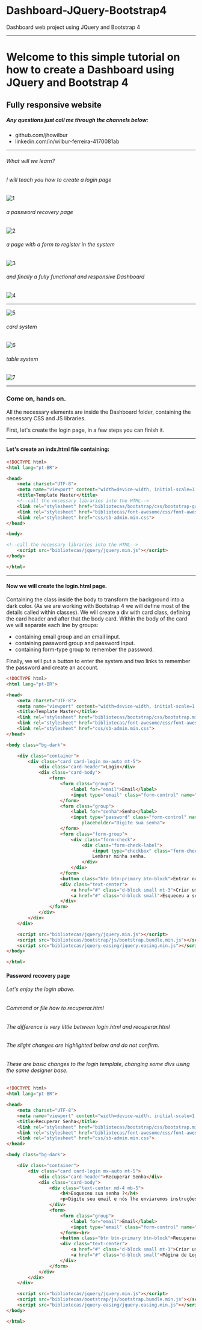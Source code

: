 # Dashboard-JQuery-Bootstrap4
Dashboard web project using JQuery and Bootstrap 4

------------

# Welcome to this simple tutorial on how to create a Dashboard using JQuery and Bootstrap 4
## Fully responsive website
##### Any questions just call me through the channels below:

- github.com/jhowilbur
- linkedin.com/in/wilbur-ferreira-4170081ab

------------

###### What will we learn?
###### I will teach you how to create a login page
![1](https://user-images.githubusercontent.com/59379254/83382994-7cf95a80-a3a1-11ea-8c80-a41d2f3665d2.jpg)
###### a password recovery page
![2](https://user-images.githubusercontent.com/59379254/83382997-7d91f100-a3a1-11ea-8e51-332ef90735c5.jpg)
###### a page with a form to register in the system
![3](https://user-images.githubusercontent.com/59379254/83382998-7e2a8780-a3a1-11ea-8488-d3d4fb62bb43.jpg)
###### and finally a fully functional and responsive Dashboard
![4](https://user-images.githubusercontent.com/59379254/83383001-7e2a8780-a3a1-11ea-8c48-a2a77828cbe2.jpg)

------------
![5](https://user-images.githubusercontent.com/59379254/83383002-7ec31e00-a3a1-11ea-9ff1-841906ded85f.jpg)
###### card system
![6](https://user-images.githubusercontent.com/59379254/83383005-7f5bb480-a3a1-11ea-9ead-b720fcff78c0.jpg)
###### table system
![7](https://user-images.githubusercontent.com/59379254/83383007-808ce180-a3a1-11ea-8358-8092bce082fc.jpg)

------------
### Come on, hands on.

All the necessary elements are inside the Dashboard folder, containing the necessary CSS and JS libraries.

First, let's create the login page, in a few steps you can finish it.

------------


#### Let's create an indx.html file containing:

```html
<!DOCTYPE html>
<html lang="pt-BR">

<head>
    <meta charset="UTF-8">
    <meta name="viewport" content="width=device-width, initial-scale=1.0, shrink-to-fit=no">
    <title>Template Master</title>
    <!--call the necessary libraries into the HTML-->
    <link rel="stylesheet" href="bibliotecas/bootstrap/css/bootstrap-grid.min.css">
    <link rel="stylesheet" href="bibliotecas/font-awesome/css/font-awesome.min.css">
    <link rel="stylesheet" href="css/sb-admin.min.css">
</head>

<body>

<!--call the necessary libraries into the HTML-->
    <script src="bibliotecas/jquery/jquery.min.js"></script>
</body>

</html>
```

------------


#### Now we will create the login.html page.
Containing the class inside the body to transform the background into a dark color.
(As we are working with Bootstrap 4 we will define most of the details called within classes).
We will create a div with card class, defining the card header and after that the body card.
Within the body of the card we will separate each line by groups:
- containing email group and an email input.
- containing password group and password input.
- containing form-type group to remember the password.

Finally, we will put a button to enter the system and two links to remember the password and create an account.

```html
<!DOCTYPE html>
<html lang="pt-BR">

<head>
    <meta charset="UTF-8">
    <meta name="viewport" content="width=device-width, initial-scale=1.0, shrink-to-fit=no">
    <title>Template Master</title>
    <link rel="stylesheet" href="bibliotecas/bootstrap/css/bootstrap.min.css">
    <link rel="stylesheet" href="bibliotecas/font-awesome/css/font-awesome.min.css">
    <link rel="stylesheet" href="css/sb-admin.min.css">
</head>

<body class="bg-dark">

    <div class="container">
        <div class="card card-login mx-auto mt-5">
            <div class="card-header">Login</div>
            <div class="card-body">
                <form>
                    <form class="group">
                        <label for="email">Email</label>
                        <input type="email" class="form-control" name="email" id="email" placeholder="Digite seu email">
                    </form>
                    <form class="group">
                        <label for="senha">Senha</label>
                        <input type="password" class="form-control" name="senha" id="senha"
                            placeholder="Digite sua senha">
                    </form>
                    <form class="form-group">
                        <div class="form-check">
                            <div class="form-check-label">
                                <input type="checkbox" class="form-check-input" name="" id="">
                                Lembrar minha senha.
                            </div>
                        </div>
                    </form>
                    <button class="btn btn-primary btn-block">Entrar no sistema</button>
                    <div class="text-center">
                        <a href="#" class="d-block small mt-3">Criar uma conta</a>
                        <a href="#" class="d-block small">Esqueceu a senha ?</a>
                    </div>
                </form>
            </div>
        </div>
    </div>

    <script src="bibliotecas/jquery/jquery.min.js"></script>
    <script src="bibliotecas/bootstrap/js/bootstrap.bundle.min.js"></script>
    <script src="bibliotecas/jquery-easing/jquery.easing.min.js"></script>
</body>

</html>
```

#### Password recovery page

###### Let's enjoy the login above.
###### Command or file how to recuperar.html

###### The difference is very little between login.html and recuperar.html
###### The slight changes are highlighted below and do not confirm.
###### These are basic changes to the login template, changing some divs using the same designer base.

```html
<!DOCTYPE html>
<html lang="pt-BR">

<head>
    <meta charset="UTF-8">
    <meta name="viewport" content="width=device-width, initial-scale=1.0, shrink-to-fit=no">
    <title>Recuperar Senha</title>
    <link rel="stylesheet" href="bibliotecas/bootstrap/css/bootstrap.min.css">
    <link rel="stylesheet" href="bibliotecas/font-awesome/css/font-awesome.min.css">
    <link rel="stylesheet" href="css/sb-admin.min.css">
</head>

<body class="bg-dark">

    <div class="container">
        <div class="card card-login mx-auto mt-5">
            <div class="card-header">Recuperar Senha</div>
            <div class="card-body">
                <div class="text-center md-4 mb-5">
                    <h4>Esqueceu sua senha ?</h4>
                    <p>Digite seu email e nós lhe enviaremos instruções sobre como redefinir sua senha</p>
                </div>
                <form>
                    <form class="group">
                        <label for="email">Email</label>
                        <input type="email" class="form-control" name="email" id="email" placeholder="Digite seu email">
                    </form><br>
                    <button class="btn btn-primary btn-block">Recuperar senha</button>
                    <div class="text-center">
                        <a href="#" class="d-block small mt-3">Criar uma conta</a>
                        <a href="#" class="d-block small">Página de Login</a>
                    </div>
                </form>
            </div>
        </div>
    </div>

    <script src="bibliotecas/jquery/jquery.min.js"></script>
    <script src="bibliotecas/bootstrap/js/bootstrap.bundle.min.js"></script>
    <script src="bibliotecas/jquery-easing/jquery.easing.min.js"></script>
</body>

</html>
```